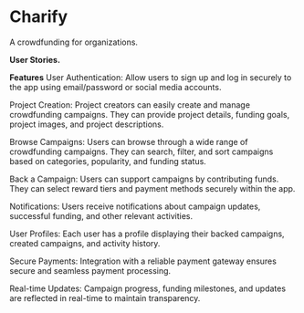 # Charify
A crowdfunding for organizations.

**User Stories.**

**Features**
User Authentication: Allow users to sign up and log in securely to the app using email/password or social media accounts.

Project Creation: Project creators can easily create and manage crowdfunding campaigns. They can provide project details, funding goals, project images, and project descriptions.

Browse Campaigns: Users can browse through a wide range of crowdfunding campaigns. They can search, filter, and sort campaigns based on categories, popularity, and funding status.

Back a Campaign: Users can support campaigns by contributing funds. They can select reward tiers and payment methods securely within the app.

Notifications: Users receive notifications about campaign updates, successful funding, and other relevant activities.

User Profiles: Each user has a profile displaying their backed campaigns, created campaigns, and activity history.

Secure Payments: Integration with a reliable payment gateway ensures secure and seamless payment processing.

Real-time Updates: Campaign progress, funding milestones, and updates are reflected in real-time to maintain transparency.

